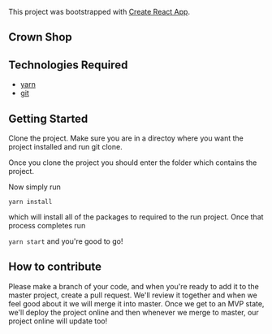 This project was bootstrapped with [Create React App](https://github.com/facebook/create-react-app).

## Crown Shop

## Technologies Required

* [yarn](https://yarnpkg.com/en/)
* [git](https://git-scm.com/)

## Getting Started

Clone the project. Make sure you are in a directoy where you want the project installed and run git clone.  

Once you clone the project you should enter the folder which contains the project.

Now simply run

`yarn install`

which will install all of the packages to required to the run project.
Once that process completes run

`yarn start` and you're good to go!

## How to contribute

Please make a branch of your code, and when you're ready to add it to the master project, create a pull request.
We'll review it together and when we feel good about it we will merge it into master. Once we get to an MVP state, we'll deploy the project online and then whenever we merge to master, our project online will update too!